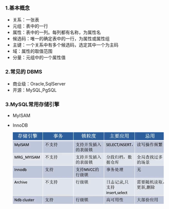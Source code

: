 ### 1.基本概念

- 关系：一张表
- 元组：表中的一行
- 属性：表中的一列。每列都有名称，为属性名
- 候选码：唯一的确定表中的一行，为属性或属性组
- 主键：一个关系中有多个候选码，选定其中一个为主码
- 域：属性的取值范围
- 分量：元组中的一个属性值

### 2.常见的 DBMS

- 商业级：Oracle,SqlServer
- 开源：MySQL,PgSQL

### 3.MySQL常用存储引擎

- MyISAM

- InnoDB

  ![](20200108165359.png)